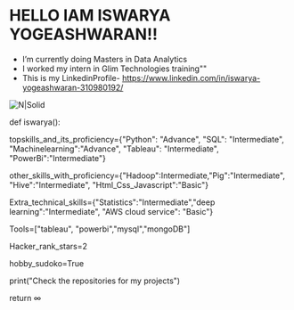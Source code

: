 # HELLO IAM ISWARYA YOGEASHWARAN!!

-  I’m currently doing Masters in Data Analytics
- I worked my intern in Glim Technologies training""
- This is my LinkedinProfile- https://www.linkedin.com/in/iswarya-yogeashwaran-310980192/

![N|Solid](https://cdn.futura-sciences.com/buildsv6/images/wide1920/9/5/0/950321c11d_50173256_data-science-1.jpg)

def iswarya():
   
   topskills_and_its_proficiency={"Python": "Advance", "SQL": "Intermediate", "Machinelearning":"Advance", "Tableau": "Intermediate", "PowerBi":"Intermediate"}
   
   other_skills_with_proficiency={"Hadoop":Intermediate,"Pig":"Intermediate", "Hive":"Intermediate", "Html_Css_Javascript":"Basic"}
   
   Extra_technical_skills={"Statistics":"Intermediate","deep learning":"Intermediate", "AWS cloud service": "Basic"}
   
   Tools=["tableau", "powerbi","mysql","mongoDB"]
   
   Hacker_rank_stars=2
   
   hobby_sudoko=True
   
   print("Check the repositories for my projects")
   
   return ∞

